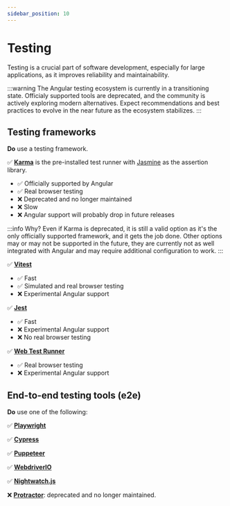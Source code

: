 ```yaml
---
sidebar_position: 10
---
```

# Testing

Testing is a crucial part of software development, especially for large applications, as it improves reliability and maintainability. 

:::warning
The Angular testing ecosystem is currently in a transitioning state. Officialy supported tools are deprecated, and the community is actively exploring modern alternatives. Expect recommendations and best practices to evolve in the near future as the ecosystem stabilizes.
:::

## Testing frameworks

**Do** use a testing framework.

✅ **[Karma](https://karma-runner.github.io/)** is the pre-installed test runner with [Jasmine](https://jasmine.github.io/) as the assertion library.

- ✅ Officially supported by Angular
- ✅ Real browser testing
- ❌ Deprecated and no longer maintained
- ❌ Slow
- ❌ Angular support will probably drop in future releases

:::info Why?
Even if Karma is deprecated, it is still a valid option as it's the only officially supported framework, and it gets the job done. Other options may or may not be supported in the future, they are currently not as well integrated with Angular and may require additional configuration to work.
:::

✅ **[Vitest](https://vitest.dev/)**

- ✅ Fast
- ✅ Simulated and real browser testing
- ❌ Experimental Angular support

✅ **[Jest](https://jestjs.io/)**

- ✅ Fast
- ❌ Experimental Angular support
- ❌ No real browser testing

✅ **[Web Test Runner](https://modern-web.dev/docs/test-runner/overview/)**

- ✅ Real browser testing
- ❌ Experimental Angular support

## End-to-end testing tools (e2e)

**Do** use one of the following:

✅ **[Playwright](https://playwright.dev/)**

✅ **[Cypress](https://docs.cypress.io/)**

✅ **[Puppeteer](https://pptr.dev/)**

✅ **[WebdriverIO](https://webdriver.io/)**

✅ **[Nightwatch.js](https://nightwatchjs.org/)**

❌ **[Protractor](https://www.protractortest.org/)**: deprecated and no longer maintained.
